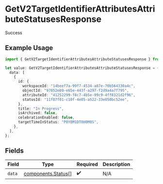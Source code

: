 # GetV2TargetIdentifierAttributesAttributeStatusesResponse

Success

## Example Usage

```typescript
import { GetV2TargetIdentifierAttributesAttributeStatusesResponse } from "attio-js/models/operations/getv2targetidentifierattributesattributestatuses.js";

let value: GetV2TargetIdentifierAttributesAttributeStatusesResponse = {
  data: [
    {
      id: {
        workspaceId: "14beef7a-99f7-4534-a87e-70b564330a4c",
        objectId: "97052eb9-e65e-443f-a297-f2d9a4a7f795",
        attributeId: "41252299-f8c7-4b5e-99c9-4ff8321d2f96",
        statusId: "11f07f01-c10f-4e05-a522-33e050bc52ee",
      },
      title: "In Progress",
      isArchived: false,
      celebrationEnabled: false,
      targetTimeInStatus: "P0Y0M1DT0H0M0S",
    },
  ],
};
```

## Fields

| Field                                                    | Type                                                     | Required                                                 | Description                                              |
| -------------------------------------------------------- | -------------------------------------------------------- | -------------------------------------------------------- | -------------------------------------------------------- |
| `data`                                                   | [components.Status](../../models/components/status.md)[] | :heavy_check_mark:                                       | N/A                                                      |